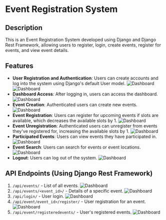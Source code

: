 # Event Registration System

## Description
This is an Event Registration System developed using Django and Django Rest Framework, allowing users to register, login, create events, register for events, and view event details.

## Features
- **User Registration and Authentication**: Users can create accounts and log into the system using Django's default User model.
  ![Dashboard](https://github.com/fazlerabbi2248/Event-Registration-System/blob/master/user_registration.png)
  ![Dashboard](https://github.com/fazlerabbi2248/Event-Registration-System/blob/master/login.png)
- **Dashboard Access**: After logging in, users can access the dashboard.
  ![Dashboard](https://github.com/fazlerabbi2248/Event-Registration-System/blob/master/dashboard.png)
- **Event Creation**: Authenticated users can create new events.
  ![Dashboard](https://github.com/fazlerabbi2248/Event-Registration-System/blob/master/createevent.png)
- **Event Registration**: Users can register for upcoming events if slots are available, which decreases the available slots by 1.
  ![Dashboard](https://github.com/fazlerabbi2248/Event-Registration-System/blob/master/registerevent.png)
- **Event Unregistration**: Authenticated users can unregister from events they've registered for, increasing the available slots by 1.
  ![Dashboard](https://github.com/fazlerabbi2248/Event-Registration-System/blob/master/unregister.png)
- **Participated Events**: Users can view events they have participated in.
  ![Dashboard](https://github.com/fazlerabbi2248/Event-Registration-System/blob/master/participated.png)
- **Event Search**: Users can search for events or event locations.
  ![Dashboard](https://github.com/fazlerabbi2248/Event-Registration-System/blob/master/search_event.png)
- **Logout**: Users can log out of the system.
  ![Dashboard]()

## API Endpoints (Using Django Rest Framework)
1. `/api/events/` - List of all events.
   ![Dashboard](https://github.com/fazlerabbi2248/Event-Registration-System/blob/master/all_events.png)
3. `/api/events/<event_id>/` - Details of a specific event.
   ![Dashboard](https://github.com/fazlerabbi2248/Event-Registration-System/blob/master/details_event.png)
5. `/api/login/` - User login.
   ![Dashboard](https://github.com/fazlerabbi2248/Event-Registration-System/blob/master/logapi.png)
7. `/api/event/event_id>/register/` - User registration for an event.
   ![Dashboard](https://github.com/fazlerabbi2248/Event-Registration-System/blob/master/reg_Api.png)
9. `/api/event/registeredevents/` - User's registered events.
    ![Dashboard](https://github.com/fazlerabbi2248/Event-Registration-System/blob/master/all_reg_api.png)


